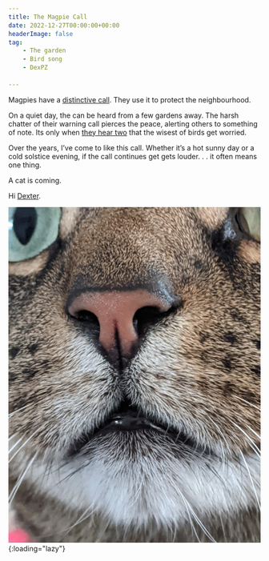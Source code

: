 ```yaml
---
title: The Magpie Call
date: 2022-12-27T00:00:00+00:00
headerImage: false
tag: 
    - The garden
    - Bird song
    - DexPZ

---
```


Magpies have a [distinctive call](https://www.rspb.org.uk/birds-and-wildlife/wildlife-guides/bird-a-z/magpie/). They use it to protect the neighbourhood.

On a quiet day, the can be heard from a few gardens away. The harsh chatter of their warning call pierces the peace, alerting others to something of note. Its only when [they hear two](http://www.bio.bris.ac.uk/research/behavior/Vocal_Communication/pdfs/Magpie_quorum.pdf) that the wisest of birds get worried.

Over the years, I’ve come to like this call. Whether it’s a hot sunny day or a cold solstice evening, if the call continues get gets louder. . . it often means one thing.

A cat is coming.

Hi [Dexter](https://www.instagram.com/explore/tags/dexpz/).

![Dexpx nose](/assets/images/2022/dexpz-nose.jpg "A close up of Dexter the cats nose"){:loading="lazy"}
